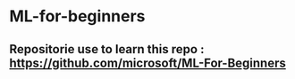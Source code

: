 # ML-for-beginners

## Repositorie use to learn this repo : https://github.com/microsoft/ML-For-Beginners

